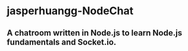 # jasperhuangg-NodeChat
## A chatroom written in Node.js to learn Node.js fundamentals and Socket.io.
